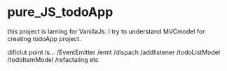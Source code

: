 # pure_JS_todoApp
this project is larning for VanillaJs.
I try to understand MVCmodel for creating todoApp project.

dificlut point is...
/EventEmitter
/emit
/dispach
/addlistener
/todoListModel
/todoItemModel
/refactaling etc

